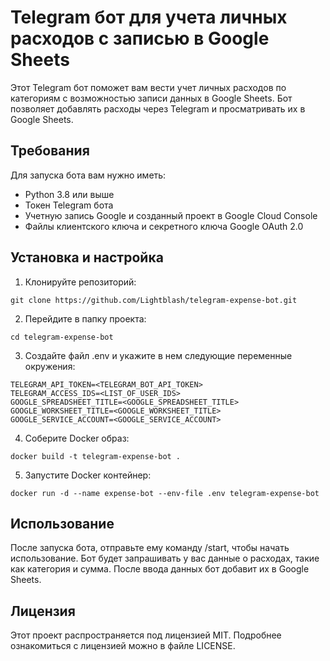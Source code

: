 # Telegram бот для учета личных расходов с записью в Google Sheets

Этот Telegram бот поможет вам вести учет личных расходов по категориям с возможностью записи данных в Google Sheets. Бот позволяет добавлять расходы через Telegram и просматривать их в Google Sheets.

## Требования

Для запуска бота вам нужно иметь:

- Python 3.8 или выше
- Токен Telegram бота
- Учетную запись Google и созданный проект в Google Cloud Console
- Файлы клиентского ключа и секретного ключа Google OAuth 2.0

## Установка и настройка

1. Клонируйте репозиторий:
```
git clone https://github.com/Lightblash/telegram-expense-bot.git
```

2. Перейдите в папку проекта:
```
cd telegram-expense-bot
```

3. Создайте файл .env и укажите в нем следующие переменные окружения:
```
TELEGRAM_API_TOKEN=<TELEGRAM_BOT_API_TOKEN>
TELEGRAM_ACCESS_IDS=<LIST_OF_USER_IDS>
GOOGLE_SPREADSHEET_TITLE=<GOOGLE_SPREADSHEET_TITLE>
GOOGLE_WORKSHEET_TITLE=<GOOGLE_WORKSHEET_TITLE>
GOOGLE_SERVICE_ACCOUNT=<GOOGLE_SERVICE_ACCOUNT>
```
4. Соберите Docker образ:
```
docker build -t telegram-expense-bot .
```

5. Запустите Docker контейнер:
```
docker run -d --name expense-bot --env-file .env telegram-expense-bot
```

## Использование

После запуска бота, отправьте ему команду /start, чтобы начать использование. Бот будет запрашивать у вас данные о расходах, такие как категория и сумма. После ввода данных бот добавит их в Google Sheets.

## Лицензия

Этот проект распространяется под лицензией MIT. Подробнее ознакомиться с лицензией можно в файле LICENSE.